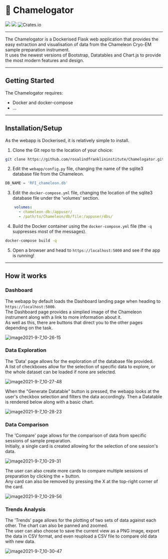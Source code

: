 # :lizard: Chamelogator
![](https://img.shields.io/badge/python-v3.9-blue) ![](https://img.shields.io/badge/platform-linux--64-lightgrey) ![Crates.io](https://img.shields.io/crates/l/ap)
___
The Chamelogator is a Dockerised Flask web application that provides the easy extraction and visualisation of data from the Chameleon Cryo-EM sample preparation instrument.  
It uses the newest versions of Bootstrap, Datatables and Chart.js to provide the most modern features and design.
___
## Getting Started
The Chamelogator requires:
- Docker and docker-compose
- ...
___
## Installation/Setup  
As the webapp is Dockerised, it is relatively simple to install.

1) Clone the Git repo to the location of your choice:  
```bash
git clone https://github.com/rosalindfranklininstitute/Chamelogator.git
```
2) Edit the `webapp/config.py` file, changing the name of the sqlite3 database file from the Chameleon.
```python
DB_NAME = 'RFI_chameleon.db'
```

3) Edit the `docker-compose.yml` file, changing the location of the sqlite3 database file under the 'volumes' section.
```yaml
    volumes:
      - chameleon-db:/appuser/
      - /path/to/Chameleon/db/file:/appuser/dbs/
```

4) Build the Docker container using the `docker-compose.yml` file (the `-q` suppresses most of the messages).
```bash
docker-compose build -q
```

5) Open a browser and head to `https://localhost:5000` and see if the app is running!

___

## How it works
### Dashboard
The webapp by default loads the Dashboard landing page when heading to `https://localhost:5000`.  
The Dashboard page provides a simplied image of the Chameleon instrument along with a link to more information about it.  
As well as this, there are buttons that direct you to the other pages depending on the task.  

![image2021-9-7_10-26-15](https://user-images.githubusercontent.com/42144984/132494721-7e850234-c98b-4ec0-af6b-a8b51260c208.png)

### Data Exploration
The 'Data' page allows for the exploration of the database file provided.  
A list of checkboxes allow for the selection of specific data to explore, or the whole dataset can be loaded if none are selected.

![image2021-9-7_10-27-48](https://user-images.githubusercontent.com/42144984/132495988-9a6d3e6b-bcc1-4617-9001-f05037ec71a8.png)

When the "Generate Datatable" button is pressed, the webapp looks at the user's checkbox selection and filters the data accordingly. Then a Datatable is rendered below along with a basic chart.  

![image2021-9-7_10-28-23](https://user-images.githubusercontent.com/42144984/132496003-0108a3ad-ce77-4351-a274-2a17d5fe6018.png)

### Data Comparison
The 'Compare' page allows for the comparison of data from specific sessions of sample preparation.  
Initially, a single card is created allowing for the selection of one session's data.  

![image2021-9-7_10-29-31](https://user-images.githubusercontent.com/42144984/132496303-613029b4-d025-4a2e-b96e-16d6f1ab556d.png)

The user can also create more cards to compare multiple sessions of preparation by clicking the + button.  
Any card can also be removed by pressing the X at the top-right corner of the card.  

![image2021-9-7_10-29-56](https://user-images.githubusercontent.com/42144984/132496440-fb602b7f-fe15-4105-9f9c-c5ae2dc16fd3.png)

### Trends Analysis
The 'Trends' page allows for the plotting of two sets of data against each other. The chart can also be panned and zoomed.  
The user can also choose to save the current view as a PNG image, export the data in CSV format, and even reupload a CSV file to compare old data with new data.  

![image2021-9-7_10-30-47](https://user-images.githubusercontent.com/42144984/132496843-52f0bbff-846a-4574-90f2-156c3263803e.png)
